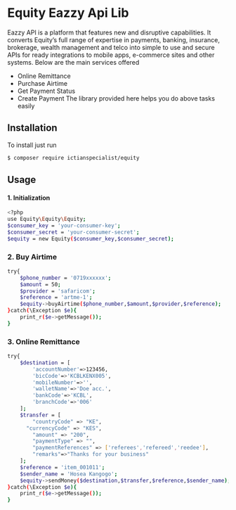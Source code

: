 # Equity Eazzy Api Lib

Eazzy API is a platform that features new and disruptive capabilities. It converts Equity’s full range of expertise in payments, banking, insurance, brokerage, wealth management and telco into simple to use and secure APIs for ready integrations to mobile apps, e-commerce sites and other systems.
Below are the main services offered

  - Online Remittance
  - Purchase Airtime
  - Get Payment Status
  - Create Payment
The library provided here helps you do above tasks easily
## Installation
To install just run
```sh
$ composer require ictianspecialist/equity
```
## Usage
#### 1. Initialization
```sh
<?php
use Equity\Equity\Equity;
$consumer_key = 'your-consumer-key';
$consumer_secret = 'your-consumer-secret';
$equity = new Equity($consumer_key,$consumer_secret);
```
### 2. Buy Airtime
```sh
try{
    $phone_number = '0719xxxxxx';
    $amount = 50;
    $provider = 'safaricom';
    $reference = 'artme-1';
    $equity->buyAirtime($phone_number,$amount,$provider,$reference);
}catch(\Exception $e){
    print_r($e->getMessage());
}
```
### 3. Online Remittance
```sh
try{
    $destination = [
        'accountNumber'=>123456,
        'bicCode'=>'KCBLKENX005',
        'mobileNumber'=>'',
        'walletName'=>'Doe acc.',
        'bankCode'=>'KCBL',
        'branchCode'=>'006'
    ];
    $transfer = [
        "countryCode" => "KE",
      "currencyCode" => "KES",
        "amount" => "200",
        "paymentType" => "",
        "paymentReferences" => ['referees','refereed','reedee'],
        "remarks"=>"Thanks for your business"
    ];
    $reference = 'item_001011';
    $sender_name = 'Hosea Kangogo';
    $equity->sendMoney($destination,$transfer,$reference,$sender_name);
}catch(\Exception $e){
    print_r($e->getMessage());
}
```
